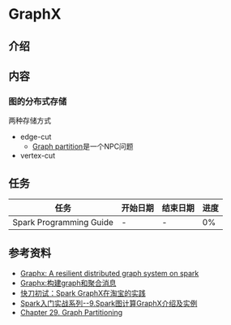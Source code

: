 # GraphX

## 介绍

## 内容

### 图的分布式存储

两种存储方式

- edge-cut
	- [Graph partition](https://en.wikipedia.org/wiki/Graph_partition)是一个NPC问题
- vertex-cut

## 任务

| 任务 | 开始日期 | 结束日期 | 进度 |
| --- | ---- | --- | --- |
| Spark Programming Guide | - | - | 0% |

## 参考资料

- [Graphx: A resilient distributed graph system on spark](https://amplab.cs.berkeley.edu/wp-content/uploads/2013/05/grades-graphx_with_fonts.pdf)
- [Graphx:构建graph和聚合消息](https://github.com/shijinkui/spark_study/blob/master/spark_graphx_analyze.markdown)
- [快刀初试：Spark GraphX在淘宝的实践](http://www.csdn.net/article/2014-08-07/2821097)
- [Spark入门实战系列--9.Spark图计算GraphX介绍及实例](http://www.cnblogs.com/shishanyuan/p/4747793.html)
- [Chapter 29. Graph Partitioning](http://s3.thinkaurelius.com/docs/titan/0.5.0/graph-partitioning.html)
